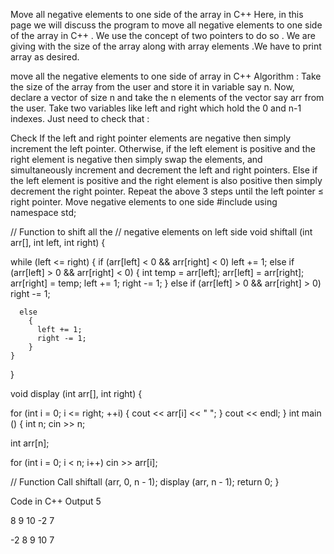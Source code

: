 Move all negative elements to one side of the array  in C++
Here, in this page we will discuss the program to move all negative elements to one side of the array in C++ . We use the concept of two pointers to do so . We are giving with the size of the array along with array elements .We have to print array as desired.

move all the negative elements to one side of array in C++
Algorithm :
Take the size of the array from the user and store it in variable say n.
Now, declare a vector of size n and take the n elements of the vector say arr from the user.
Take two variables like left and right which hold the 0 and n-1 indexes.
Just need to check that :

Check If the left and right pointer elements are negative then simply increment the left pointer.
Otherwise, if the left element is positive and the right element is negative then simply swap the elements, and simultaneously increment and decrement the left and right pointers.
Else if the left element is positive and the right element is also positive then simply decrement the right pointer.
Repeat the above 3 steps until the left pointer ≤ right pointer.
Move negative elements to one side
#include<iostream> 
using namespace std;

// Function to shift all the
// negative elements on left side
void shiftall (int arr[], int left, int right)
{

  while (left <= right)
    {
      if (arr[left] < 0 && arr[right] < 0) 
          left += 1; 
      else if (arr[left] > 0 && arr[right] < 0) 
      { 
        int temp = arr[left]; 
        arr[left] = arr[right]; 
        arr[right] = temp; 
        left += 1; right -= 1; 
      } 
      else if (arr[left] > 0 && arr[right] > 0)
    	right -= 1;

      else
    	{
	      left += 1;
	      right -= 1;
    	}
    }
}

void display (int arr[], int right)
{

  for (int i = 0; i <= right; ++i)
    {
      cout << arr[i] << " ";
    }
  cout << endl; } int main () { int n; cin >> n;

  int arr[n];

  for (int i = 0; i < n; i++) cin >> arr[i];

// Function Call
  shiftall (arr, 0, n - 1);
  display (arr, n - 1);
  return 0;
}

 

Code in C++
Output
5

8 9 10 -2 7 

-2 8 9 10 7

